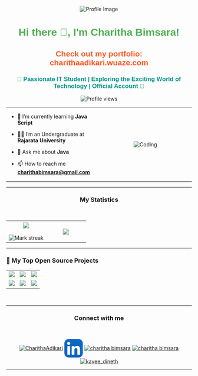 <p align="center">
  <img src="https://github.com/7oSkaaa/7oSkaaa/blob/main/Images/about_me.gif?raw=true" width="100px" alt="Profile Image">
</p>
<h1 align="center" style="font-family: 'Comic Sans MS', cursive, sans-serif; color: #4CAF50;">Hi there 👋, I'm Charitha Bimsara!</h1>
<h2 align="center" style="font-family: 'Arial', sans-serif; color: #FF5722;">Check out my portfolio: <a href="https://charithaadikari.wuaze.com" target="_blank" style="text-decoration: none; color: #FF5722;">charithaadikari.wuaze.com</a></h2>
<h3 align="center" style="font-family: 'Arial', sans-serif; color: #009688;">🌟 Passionate IT Student | Exploring the Exciting World of Technology | Official Account 🌟</h3>
<p align="center">
  <img src="https://komarev.com/ghpvc/?username=CharithaAdikari&label=Profile%20views&color=0e75b6&style=flat" alt="Profile views">
</p>


<table align="center">
<tr border="none">
<td width="50%" align="left">
  
- 🌱 I’m currently learning **Java Script**

- 🧑‍🎓 I’m an Undergraduate at **Rajarata University**

- 💬 Ask me about **Java**

- 📫 How to reach me **charithabimsara@gmail.com**
  

</td>
<td width="50%" align="center">

  <img align="center" alt="Coding" width="450" src="https://repository-images.githubusercontent.com/588181932/e36ec678-7984-4cdd-8e4c-a3932772ff8e">

  
  </td>
</tr>
</table>

---

<h3 align="center">My Statistics</h3><br>
<p align="center">
  <table align="center">
    <tr border="none">
      <td width="50%" align="center">
       <img align="center" src="https://github-readme-stats.vercel.app/api?username=CharithaBimsara&theme=dark&show_icons=true&count_private=true&cache_seconds=0" />
        <br><br>
        <img alt="Mark streak" src="https://github-readme-streak-stats-smoky-chi.vercel.app?user=charithabimsara&theme=dark" alt="GitHub Streak" />
      </td>
      <td width="50%" align="center">
  <img height=200 align="center" src="https://github-readme-stats.vercel.app/api/top-langs?username=charithabimsara&layout=compact&langs_count=8&card_width=320&theme=dark"" />
      </td>
    </tr>
  </table>
</p>

---

<h3 align="left">📌 My Top Open Source Projects</h3>

<table width="100%" border="0">
  <tr>
    <td width="33%">
      <a href="https://github.com/CharithaBimsara/WallColorGenAI">
        <img width="100%" src="https://github-readme-stats.vercel.app/api/pin/?username=charithabimsara&repo=WallColorGenAI&theme=dark&show_icons=true" />
      </a>
    </td>
    <td width="33%">
      <a href="https://github.com/CharithaBimsara/Weather-App">
        <img width="100%" src="https://github-readme-stats.vercel.app/api/pin/?username=charithabimsara&repo=Weather-App&theme=dark&show_icons=true" />
      </a>
    </td>
    <td width="33%">
      <a href="https://github.com/CharithaBimsara/Random-Background-Color-Changer">
        <img width="100%" src="https://github-readme-stats.vercel.app/api/pin/?username=charithabimsara&repo=Random-Background-Color-Changer&theme=dark&show_icons=true" />
      </a>
    </td>
  </tr>
  <tr>
    <td width="33%">
      <a href="https://github.com/CharithaBimsara/Javascript-Counter">
        <img width="100%" src="https://github-readme-stats.vercel.app/api/pin/?username=charithabimsara&repo=Javascript-Counter&theme=dark&show_icons=true" />
      </a>
    </td>
    <td width="33%">
     <a href="https://github.com/CharithaBimsara/Website-Boilerplate">
        <img width="100%" src="https://github-readme-stats.vercel.app/api/pin/?username=charithabimsara&repo=Website-Boilerplate&theme=dark&show_icons=true" />
      </a>
    </td>
    <td width="33%">
      <a href="https://github.com/CharithaBimsara/ReactJS-POS-System">
        <img width="100%" src="https://github-readme-stats.vercel.app/api/pin/?username=charithabimsara&repo=ReactJS-POS-System&theme=dark&show_icons=true" />
      </a>
    </td>
  </tr>
</table>

<br>

---

<h3 align="center">Connect with me</h3><br>
<p align="center">
<a href="https://www.youtube.com/@LogicLabTube" target="blank"><img align="center" src="https://static-00.iconduck.com/assets.00/youtube-icon-2048x2048-gedp2icy.png" alt="CharithaAdikari" height="50" width="50" /></a>
<a href="https://www.linkedin.com/in/charitha-adikari-6629471a4/" target="blank"><img align="center" src="https://github.com/tandpfun/skill-icons/blob/main/icons/LinkedIn.svg" alt="CharithaAdikari" height="50" width="50" /></a>
<a href="https://stackoverflow.com/users/25024367/charitha-bimsara" target="blank"><img align="center" src="https://raw.githubusercontent.com/rahuldkjain/github-profile-readme-generator/master/src/images/icons/Social/stack-overflow.svg" alt="charitha bimsara" height="50" width="50" /></a>
<a href="https://fb.com/charitha bimsara" target="blank"><img align="center" src="https://raw.githubusercontent.com/rahuldkjain/github-profile-readme-generator/master/src/images/icons/Social/facebook.svg" alt="charitha bimsara" height="50" width="50" /></a>
<a href="https://www.instagram.com/charitha_bimsara/" target="blank"><img align="center" src="https://www.edigitalagency.com.au/wp-content/uploads/new-Instagram-icon-png-full-colour.png" alt="kavee_dineth" height="50" width="50" /></a>
</p>

---

